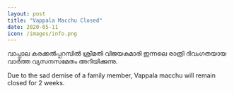 ```yaml
---
layout: post
title: "Vappala Macchu Closed"
date: 2020-05-11
icon: /images/info.png
---
```



വാപ്പാല കരക്കല്‍പ്പറമ്പില്‍ ശ്രീമതി വിജയകുമാരി ഇന്നലെ രാത്രി ദിവംഗതയായ വാര്‍ത്ത വ്യസനസമേതം അറിയിക്കുന്നു.

Due to the sad demise of a family member, Vappala macchu will remain closed for 2 weeks.

